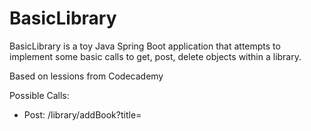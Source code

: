 # BasicLibrary
BasicLibrary is a toy Java Spring Boot application that attempts to implement some basic calls to get, post, delete objects within a library. 

Based on lessions from Codecademy

Possible Calls: 

- Post: /library/addBook?title=<title>&contents=<contents>
  Adds book to the library
  Title: Title of the book
  Contents: Contents of the book

- Put: /library/updateBookContents?title=<title>&newContents=<contents>
  Updates contents of a book
  Title: Title of the book 
  NewContents: New book contents
  
- Get: /library/getBook?title=<title>
  Gets the cotnents of a book in the library
  Title: Title of the book

- Get: /library/getAllBooks
  Returns all books in the library
  
- Delete: /library/removeBook?title=<title>
  Removes book from the library
  Title: Title of the book
